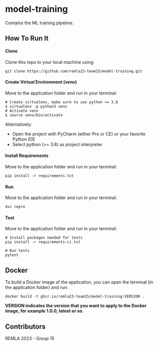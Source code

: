 # model-training
Contains the ML training pipeline.

## How To Run It

#### Clone

Clone this repo to your local machine using 
```
git clone https://github.com/remla23-team15/model-training.git
```

#### Create Virtual Environment (venv)
Move to  the application folder and run in your terminal:
```
# Create virtualenv, make sure to use python >= 3.8
$ virtualenv -p python3 venv
# Activate venv
$ source venv/bin/activate
```
Alternatively:
* Open the project with PyCharm (either Pro or CE)  or your favorite Python IDE
* Select python (>= 3.8) as project interpreter

#### Install Requirements
Move to  the application folder and run in your terminal:
```
pip install -r requirements.txt
```

#### Run
Move to  the application folder and run in your terminal:
```
dvc repro
```

#### Test
Move to  the application folder and run in your terminal:
```
# Install packages needed for tests
pip install -r requirements-ci.txt

# Run tests
pytest
```

## Docker
To build a Docker image of the application, you can open the terminal (in the application folder) and run:
```shell script
docker build -t ghcr.io/remla23-team15/model-training:VERSION .
```

**VERSION indicates the version that you want to apply to the Docker image, for example 1.0.0, latest or so.**

## Contributors

REMLA 2023 - Group 15
